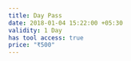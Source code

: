 ```yaml
---
title: Day Pass
date: 2018-01-04 15:22:00 +05:30
validity: 1 Day
has tool access: true
price: "₹500"
---
```


